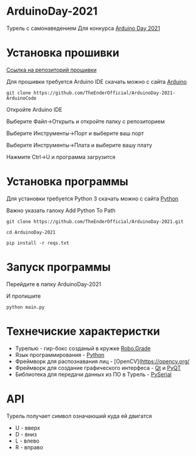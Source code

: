 # ArduinoDay-2021
Турель с самонаведением
Для конкурса [Arduino Day 2021](https://vk.com/arduinday2021_rostov_on_don)


# Установка прошивки
[Ссылка на репозиторий прошивки](https://github.com/TheEnderOfficial/ArduinoDay-2021-ArduinoCode)

Для прошивки требуется Arduino IDE скачать можно с сайта [Arduino](https://arduino.cc)
```
git clone https://github.com/TheEnderOfficial/ArduinoDay-2021-ArduinoCode
```
Откройте Arduino IDE

Выберите Файл->Открыть и откройте папку с репозиторием

Выберите Инструменты->Порт и выберите ваш порт

Выберите Инструменты->Плата и выберите вашу плату

Нажмите Ctrl->U и программа загрузится


# Установка программы
Для установки требуется Python 3 скачать можно с сайта [Python](https://python.org)

Важно указать галоку Add Python To Path
```
git clone https://github.com/TheEnderOfficial/ArduinoDay-2021.git
```
```
cd ArduinoDay-2021
```
```
pip install -r reqs.txt
```

# Запуск программы
Перейдите в папку ArduinoDay-2021

И пропишите
```
python main.py
```

# Технечиские характеристки
+ Турелью - гир-бокс созданый в кружке [Robo.Grade](https://robograde.ru/)
+ Язык программирования - [Python](https://python.org/)
+ Фреймворк для распознавания лиц - [OpenCV](https://opencv.org/
+ Фреймворк для создание графического интерфеса - [Qt](https://qt.io) и [PyQT](https://ru.wikipedia.org/wiki/PyQt)
+ Библиотека для передачи данных из ПО в Турель - [PySerial](https://pypi.org/project/pyserial/)


# API
Турель получает символ означаюший куда ей двигатся
+ U - вверх
+ D - вниз
+ L - влево
+ R - вправо